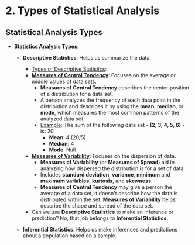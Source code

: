 # 2. Types of Statistical Analysis

## Statistical Analysis Types
* **Statistics Analysis Types**:
    * **Descriptive Statistics**: Helps us summarize the data.
        * <ins>Types of Descriptive Statistics</ins>: 
        * <ins>**Measures of Central Tendency**</ins>: Focuses on the average or middle values of data sets.
            * **Measures of Central Tendency** describes the center position of a distribution for a data set.
            * A person analyzes the frequency of each data point in the distribution and describes it by using the **mean**, **median**, or **mode**, which measures the most common patterns of the analyzed data set.
            * <ins>Example</ins>: The sum of the following data set - **(2, 3, 4, 5, 6)** - is: 20
                * **Mean**: 4 (20/5)
                * **Median**: 4
                * **Mode**: Null
        * <ins>**Measures of Variability**</ins>: Focuses on the dispersion of data.
            * **Measures of Variability** (or **Measures of Spread**) aid in analyzing how dispersed the distribution is for a set of data.
            * Includes **standard deviation**, **variance**, **minimum** and **maximum variables**, **kurtosis**, and **skewness**.
            * **Measures of Central Tendency** may give a person the average of a data set, it doesn't describe how the data is distributed within the set. **Measures of Variability** helps describe the shape and spread of the data set.
        * Can we use **Descriptive Statistics** to make an inference or prediction? No, that job belongs to **Inferential Statistics**.

    * **Inferential Statistics**: Helps us make inferences and predictions about a population based on a sample.
